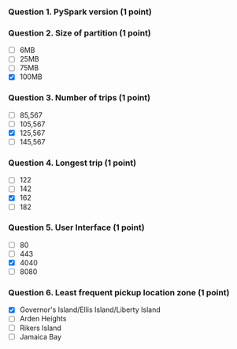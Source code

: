 ### Question 1. PySpark version (1 point)

### Question 2. Size of partition (1 point)
- [ ] 6MB
- [ ] 25MB
- [ ] 75MB
- [x] 100MB

### Question 3. Number of trips (1 point)
- [ ] 85,567
- [ ] 105,567
- [x] 125,567
- [ ] 145,567

### Question 4. Longest trip (1 point)
- [ ] 122
- [ ] 142
- [x] 162
- [ ] 182

### Question 5. User Interface (1 point)
- [ ] 80
- [ ] 443
- [x] 4040
- [ ] 8080

### Question 6. Least frequent pickup location zone (1 point)
- [x] Governor's Island/Ellis Island/Liberty Island
- [ ] Arden Heights
- [ ] Rikers Island
- [ ] Jamaica Bay